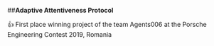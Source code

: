 ##**Adaptive Attentiveness Protocol**

:+1: First place winning project of the team Agents006 at the Porsche Engineering Contest 2019, Romania
